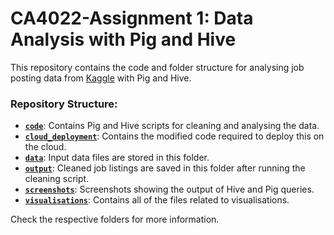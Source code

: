 # CA4022-Assignment 1: Data Analysis with Pig and Hive

This repository contains the code and folder structure for analysing job posting data from [Kaggle](https://www.kaggle.com/datasets/shivamb/real-or-fake-fake-jobposting-prediction) with Pig and Hive.

### Repository Structure:

- [**`code`**](./code): Contains Pig and Hive scripts for cleaning and analysing the data.
- [**`cloud_deployment`**](./cloud_deployment): Contains the modified code required to deploy this on the cloud.
- [**`data`**](./data): Input data files are stored in this folder.
- [**`output`**](./output): Cleaned job listings are saved in this folder after running the cleaning script.
- [**`screenshots`**](./screenshots): Screenshots showing the output of Hive and Pig queries.
- [**`visualisations`**](./visualisations): Contains all of the files related to visualisations.

Check the respective folders for more information.
